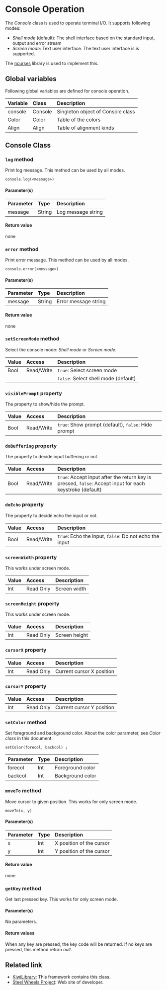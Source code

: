 # Console Operation
The *Console* class is used to operate terminal I/O.
It supports following modes:
* *Shell mode* (default): The shell interface based on the standard input, output and error stream
* *Screen mode*: Text user interface. The text user interface is is supported.

The  [ncurses](https://developer.apple.com/legacy/library/documentation/Darwin/Reference/ManPages/man3/ncurses.3x.html) library is used to implement this.

## Global variables
Following global variables are defined for console operation.

|Variable   |Class    | Description                     |
|:---       |:---     |:---                             |
|console    |Console  |Singleton object of Console class  |
|Color      |Color    |Table of the colors              |
|Align      |Align    |Table of alignment kinds |

## Console Class

### `log` method
Print log message. This method can be used by all modes.
````
console.log(<message>)
````
#### Parameter(s)
|Parameter    |Type   |Description                    |
|:---         |:---   |:---                           |
|message      |String |Log message string             |

#### Return value
none

### `error` method
Print error message. This method can be used by all modes.
````
console.error(<message>)
````
#### Parameter(s)
|Parameter    |Type   |Description                    |
|:---         |:---   |:---                           |
|message      |String |Error message string           |

#### Return value
none

### `setScreenMode` method
Select the console mode: *Shell mode* or *Screen mode*.

|Value  |Access | Description              |  
|:---   |:---   |:---                      |
|Bool   |Read/Write| `true`: Select screen mode |
|       |          | `false`: Select shell mode (default) |

### `visiblePrompt` property
The property to show/hide the prompt.

|Value  |Access | Description              |  
|:---   |:---   |:---                      |
|Bool   |Read/Write| `true`: Show prompt (default), `false`: Hide prompt    |

### `doBuffering` property
The property to decide input buffering or not.

|Value     |Access | Description                        |  
|:---      |:---   |:---                                |
|Bool    |Read/Write| `true`: Accept input after the return key is pressed, `false`: Accept input for each keystroke (default)  |

### `doEcho` property
The property to decide echo the input or not.

|Value     |Access | Description                        |  
|:---      |:---   |:---                                |
|Bool    |Read/Write| `true`: Echo the input,  `false`: Do not echo the input |

### `screenWidth` property
This works under screen mode.

|Value      |Access | Description             |
|:---       |:---   | :---                    |
|Int |Read Only |Screen width|

### `screenHeight` property
This works under screen mode.

|Value      |Access | Description             |
|:---       |:---   | :---                    |
|Int |Read Only |Screen height|

### `cursorX` property
|Value      |Access | Description             |
|:---       |:---   | :---                    |
|Int |Read Only |Current cursor X position|

### `cursorY` property
|Value      |Access | Description             |
|:---       |:---   | :---                    |
|Int |Read Only |Current cursor Y position|

### `setColor` method
Set foreground and background color. About the color parameter, see *Color class* in this document.
````
setColor(forecol, backcol) ;
````

|Parameter    |Type    |Description                   |
|:---         |:---    |:---                          |
|forecol      |Int     |Foreground color              |
|backcol      |Int     |Background color              |

### `moveTo` method
Move cursor to given position.
This works for only screen mode.
````
moveTo(x, y)
````
#### Parameter(s)
|Parameter    |Type    |Description                    |
|:---         |:---    |:---                           |
|x            |Int     |X position of the cursor       |
|y            |Int     |Y position of the cursor       |

#### Return value
none

### `getKey` method
Get last pressed key.
This works for only screen mode.

#### Parameter(s)
No parameters.

#### Return values
When any key are pressed, the key code will be returned.
If no keys are pressed, this method return *null*.

## Related link
* [KiwiLibrary](https://github.com/steelwheels/KiwiScript/blob/master/KiwiLibrary/Document/README.md): This framework contains this class.
* [Steel Wheels Project](http://steelwheels.github.io): Web site of developer.
